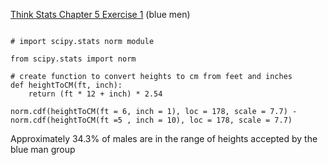 [Think Stats Chapter 5 Exercise 1](http://greenteapress.com/thinkstats2/html/thinkstats2006.html#toc50) (blue men)

```{python}

# import scipy.stats norm module

from scipy.stats import norm

# create function to convert heights to cm from feet and inches
def heightToCM(ft, inch):
    return (ft * 12 + inch) * 2.54

norm.cdf(heightToCM(ft = 6, inch = 1), loc = 178, scale = 7.7) - norm.cdf(heightToCM(ft =5 , inch = 10), loc = 178, scale = 7.7)
```

Approximately 34.3% of males are in the range of heights accepted by the blue man group
